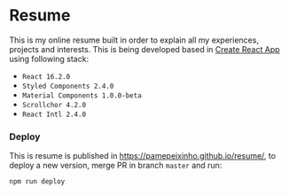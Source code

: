 # Resume
This is my online resume built in order to explain all my experiences, projects and interests. This is being developed based in [Create React App](https://github.com/facebookincubator/create-react-app) using following stack:

* `React 16.2.0`
* `Styled Components 2.4.0`
* `Material Components 1.0.0-beta`
* `Scrollchor 4.2.0`
* `React Intl 2.4.0` 

### Deploy
This is resume is published in https://pamepeixinho.github.io/resume/, to deploy a new version, merge PR in branch `master` and run:

`npm run deploy`
